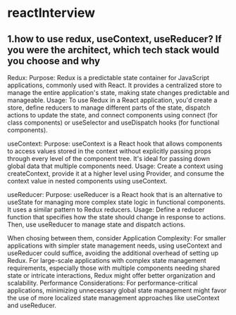 # reactInterview


## 1.how to use redux, useContext, useReducer? If you were the architect, which tech stack would you choose and why
Redux:
Purpose: Redux is a predictable state container for JavaScript applications, commonly used with React. It provides a centralized store to manage the entire application's state, making state changes predictable and manageable.
Usage: To use Redux in a React application, you'd create a store, define reducers to manage different parts of the state, dispatch actions to update the state, and connect components using connect (for class components) or useSelector and useDispatch hooks (for functional components).

useContext:
Purpose: useContext is a React hook that allows components to access values stored in the context without explicitly passing props through every level of the component tree. It's ideal for passing down global data that multiple components need.
Usage: Create a context using createContext, provide it at a higher level using Provider, and consume the context value in nested components using useContext.

useReducer:
Purpose: useReducer is a React hook that is an alternative to useState for managing more complex state logic in functional components. It uses a similar pattern to Redux reducers.
Usage: Define a reducer function that specifies how the state should change in response to actions. Then, use useReducer to manage state and dispatch actions.

When chosing between them, consider 
Application Complexity:
For smaller applications with simpler state management needs, using useContext and useReducer could suffice, avoiding the additional overhead of setting up Redux.
For large-scale applications with complex state management requirements, especially those with multiple components needing shared state or intricate interactions, Redux might offer better organization and scalability.
Performance Considerations:
For performance-critical applications, minimizing unnecessary global state management might favor the use of more localized state management approaches like useContext and useReducer.
